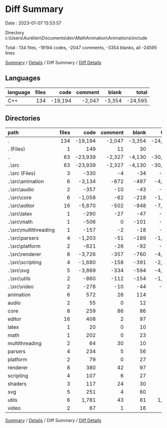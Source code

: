 # Diff Summary

Date : 2023-01-07 13:53:57

Directory c:\\Users\\Aurélien\\Documents\\dev\\MathAnimation\\Animations\\include

Total : 134 files,  -19194 codes, -2047 comments, -3354 blanks, all -24595 lines

[Summary](results.md) / [Details](details.md) / Diff Summary / [Diff Details](diff-details.md)

## Languages
| language | files | code | comment | blank | total |
| :--- | ---: | ---: | ---: | ---: | ---: |
| C++ | 134 | -19,194 | -2,047 | -3,354 | -24,595 |

## Directories
| path | files | code | comment | blank | total |
| :--- | ---: | ---: | ---: | ---: | ---: |
| . | 134 | -19,194 | -2,047 | -3,354 | -24,595 |
| . (Files) | 1 | 149 | 11 | 30 | 190 |
| .. | 63 | -23,939 | -2,327 | -4,130 | -30,396 |
| ..\\src | 63 | -23,939 | -2,327 | -4,130 | -30,396 |
| ..\\src (Files) | 3 | -330 | -4 | -34 | -368 |
| ..\\src\\animation | 6 | -3,134 | -672 | -497 | -4,303 |
| ..\\src\\audio | 2 | -357 | -10 | -43 | -410 |
| ..\\src\\core | 6 | -1,058 | -62 | -218 | -1,338 |
| ..\\src\\editor | 16 | -5,870 | -502 | -948 | -7,320 |
| ..\\src\\latex | 1 | -290 | -27 | -47 | -364 |
| ..\\src\\math | 1 | -506 | 0 | -101 | -607 |
| ..\\src\\multithreading | 1 | -157 | -2 | -18 | -177 |
| ..\\src\\parsers | 4 | -1,203 | -51 | -189 | -1,443 |
| ..\\src\\platform | 2 | -621 | -26 | -92 | -739 |
| ..\\src\\renderer | 8 | -3,726 | -357 | -760 | -4,843 |
| ..\\src\\scripting | 4 | -1,680 | -158 | -391 | -2,229 |
| ..\\src\\svg | 5 | -3,869 | -334 | -594 | -4,797 |
| ..\\src\\utils | 2 | -860 | -112 | -154 | -1,126 |
| ..\\src\\video | 2 | -278 | -10 | -44 | -332 |
| animation | 6 | 572 | 26 | 114 | 712 |
| audio | 2 | 55 | 0 | 12 | 67 |
| core | 8 | 259 | 86 | 86 | 431 |
| editor | 16 | 408 | 2 | 97 | 507 |
| latex | 1 | 20 | 0 | 10 | 30 |
| math | 1 | 202 | 0 | 23 | 225 |
| multithreading | 2 | 64 | 30 | 10 | 104 |
| parsers | 4 | 234 | 5 | 56 | 295 |
| platform | 2 | 79 | 0 | 27 | 106 |
| renderer | 8 | 380 | 42 | 97 | 519 |
| scripting | 4 | 107 | 6 | 27 | 140 |
| shaders | 3 | 117 | 24 | 30 | 171 |
| svg | 5 | 251 | 4 | 60 | 315 |
| utils | 6 | 1,781 | 43 | 81 | 1,905 |
| video | 2 | 67 | 1 | 16 | 84 |

[Summary](results.md) / [Details](details.md) / Diff Summary / [Diff Details](diff-details.md)